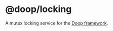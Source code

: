 @doop/locking
==================

A mutex locking service for the [Doop framework](https://github.com/MomsFriendlyDevCo/Doop).
